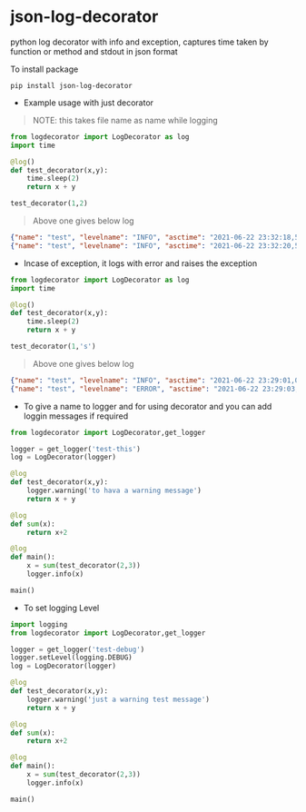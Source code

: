 # json-log-decorator
python log decorator with info and exception, captures time taken by function or method and stdout in json format

To install package 
```
pip install json-log-decorator
```

* Example usage with just decorator
> NOTE: this takes file name as name while logging
```python
from logdecorator import LogDecorator as log
import time

@log()
def test_decorator(x,y):
    time.sleep(2)
    return x + y

test_decorator(1,2)
```
> Above one gives below log

```json
{"name": "test", "levelname": "INFO", "asctime": "2021-06-22 23:32:18,564", "message": "Function Called:[test_decorator]"}
{"name": "test", "levelname": "INFO", "asctime": "2021-06-22 23:32:20,568", "message": "Function Ended:[test_decorator] timetaken:[2] Seconds"}```
```

* Incase of exception, it logs with error and raises the exception

```python
from logdecorator import LogDecorator as log
import time

@log()
def test_decorator(x,y):
    time.sleep(2)
    return x + y

test_decorator(1,'s')
```
> Above one gives below log 

```json
{"name": "test", "levelname": "INFO", "asctime": "2021-06-22 23:29:01,097", "message": "Function Called:[test_decorator]"}
{"name": "test", "levelname": "ERROR", "asctime": "2021-06-22 23:29:03,100", "message": "Exception in test_decorator", "exc_info": "Traceback (most recent call last):\n  File \"/json-log-decorator/json_log_decorator/logdecorator.py\", line 17, in wrapper\n    val = func(*args, **kwargs)\n  File \"/json-log-decorator/json_log_decorator/test.py\", line 7, in test_decorator\n    return x + y\nTypeError: unsupported operand type(s) for +: 'int' and 'str'"}
```

* To give a name to logger and for using decorator and you can add loggin messages if required

```python
from logdecorator import LogDecorator,get_logger

logger = get_logger('test-this')
log = LogDecorator(logger)

@log
def test_decorator(x,y):
    logger.warning('to hava a warning message')
    return x + y

@log
def sum(x):
    return x+2

@log
def main():
    x = sum(test_decorator(2,3))
    logger.info(x)

main()
```

* To set logging Level 

```python
import logging
from logdecorator import LogDecorator,get_logger

logger = get_logger('test-debug')
logger.setLevel(logging.DEBUG)
log = LogDecorator(logger)

@log
def test_decorator(x,y):
    logger.warning('just a warning test message')
    return x + y

@log
def sum(x):
    return x+2

@log
def main():
    x = sum(test_decorator(2,3))
    logger.info(x)

main()
```